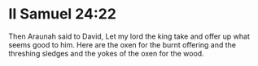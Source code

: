 # II Samuel 24:22

Then Araunah said to David, Let my lord the king take and offer up what seems good to him. Here are the oxen for the burnt offering and the threshing sledges and the yokes of the oxen for the wood.
